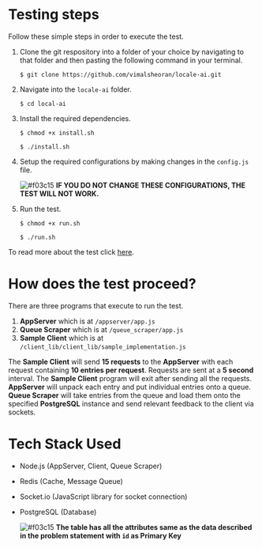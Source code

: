 # Testing steps

Follow these simple steps in order to execute the test.

1. Clone the git respository into a folder of your choice by navigating to that folder and then pasting the following command in your terminal.

	`$ git clone https://github.com/vimalsheoran/locale-ai.git`

2. Navigate into the `locale-ai` folder.

	`$ cd local-ai`

3. Install the required dependencies.

	`$ chmod +x install.sh`

	`$ ./install.sh`

4. Setup the required configurations by making changes in the `config.js` file. 

	![#f03c15](https://placehold.it/15/f03c15/000000?text=+) **IF YOU DO NOT CHANGE THESE CONFIGURATIONS, THE TEST WILL NOT WORK.**

5. Run the test.

	`$ chmod +x run.sh`

	`$ ./run.sh`

To read more about the test click [here](#how-does-the-test-proceed?).

# How does the test proceed?

There are three programs that execute to run the test.

1. **AppServer** which is at `/appserver/app.js`
2. **Queue Scraper** which is at `/queue_scraper/app.js`
3. **Sample Client** which is at `/client_lib/client_lib/sample_implementation.js`

The **Sample Client** will send **15 requests** to the **AppServer** with each request containing **10 entries per request**. Requests are sent at a **5 second** interval. The **Sample Client** program will exit after sending all the requests. **AppServer** will unpack each entry and put individual entries onto a queue. **Queue Scraper** will take entries from the queue and load them onto the specified **PostgreSQL** instance and send relevant feedback to the client via sockets.

# Tech Stack Used

* Node.js (AppServer, Client, Queue Scraper)
* Redis (Cache, Message Queue)
* Socket.io (JavaScript library for socket connection)
* PostgreSQL (Database)

	![#f03c15](https://placehold.it/15/f03c15/000000?text=+) **The table has all the attributes same as the data described in the problem statement with `id` as Primary Key**